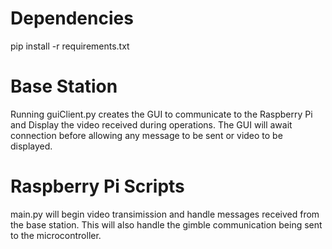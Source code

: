 # Dependencies
pip install -r requirements.txt

# Base Station
Running guiClient.py creates the GUI to communicate to the Raspberry Pi and Display the video received during operations. The GUI will await connection before allowing any message to be sent or video to be displayed.

# Raspberry Pi Scripts
main.py will begin video transimission and handle messages received from the base station. This will also handle the gimble communication being sent to the microcontroller. 